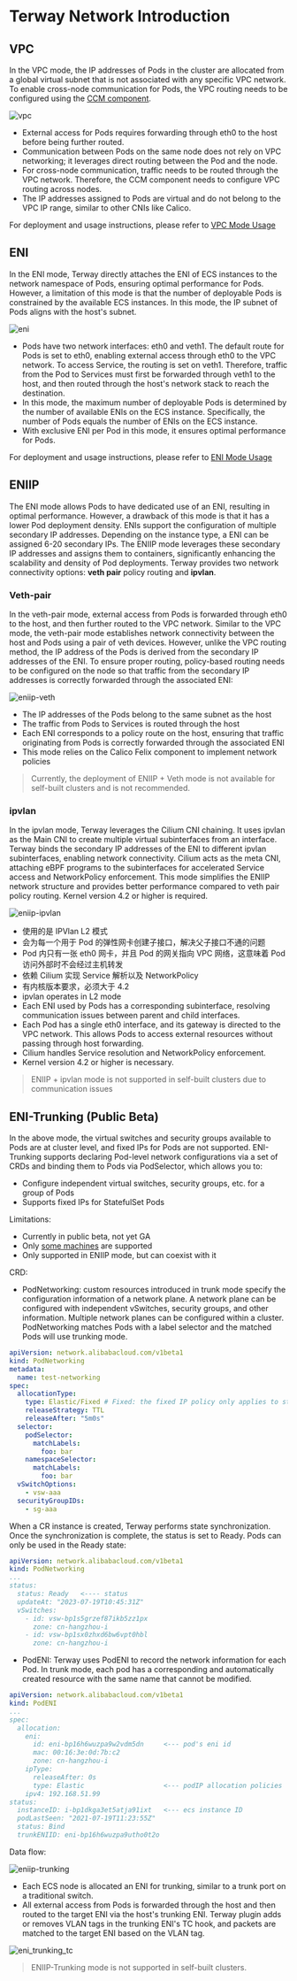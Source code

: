 # Terway Network Introduction

## VPC

In the VPC mode, the IP addresses of Pods in the cluster are allocated from a global virtual subnet that is not associated with any specific VPC network. To enable cross-node communication for Pods, the VPC routing needs to be configured using the [CCM component](https://github.com/AliyunContainerService/alicloud-controller-manager).

![vpc](../../images/vpc_connection.jpeg)

- External access for Pods requires forwarding through eth0 to the host before being further routed.
- Communication between Pods on the same node does not rely on VPC networking; it leverages direct routing between the Pod and the node.
- For cross-node communication, traffic needs to be routed through the VPC network. Therefore, the CCM component needs to configure VPC routing across nodes.
- The IP addresses assigned to Pods are virtual and do not belong to the VPC IP range, similar to other CNIs like Calico.

For deployment and usage instructions, please refer to [VPC Mode Usage](usage.md#vpc-mode)

## ENI

In the ENI mode, Terway directly attaches the ENI of ECS instances to the network namespace of Pods, ensuring optimal performance for Pods. However, a limitation of this mode is that the number of deployable Pods is constrained by the available ECS instances. In this mode, the IP subnet of Pods aligns with the host's subnet.

![eni](../../images/eni_connection.jpeg)

- Pods have two network interfaces: eth0 and veth1. The default route for Pods is set to eth0, enabling external access through eth0 to the VPC network. To access Service, the routing is set on veth1. Therefore, traffic from the Pod to Services must first be forwarded through veth1 to the host, and then routed through the host's network stack to reach the destination.
- In this mode, the maximum number of deployable Pods is determined by the number of available ENIs on the ECS instance. Specifically, the number of Pods equals the number of ENIs on the ECS instance.
- With exclusive ENI per Pod in this mode, it ensures optimal performance for Pods.

For deployment and usage instructions, please refer to [ENI Mode Usage](usage.md#eni-mode)

## ENIIP

The ENI mode allows Pods to have dedicated use of an ENI, resulting in optimal performance. However, a drawback of this mode is that it has a lower Pod deployment density. ENIs support the configuration of multiple secondary IP addresses. Depending on the instance type, a ENI can be assigned 6-20 secondary IPs. The ENIIP mode leverages these secondary IP addresses and assigns them to containers, significantly enhancing the scalability and density of Pod deployments. Terway provides two network connectivity options: **veth pair** policy routing and **ipvlan**.

### Veth-pair

In the veth-pair mode, external access from Pods is forwarded through eth0 to the host, and then further routed to the VPC network. Similar to the VPC mode, the veth-pair mode establishes network connectivity between the host and Pods using a pair of veth devices. However, unlike the VPC routing method, the IP address of the Pods is derived from the secondary IP addresses of the ENI. To ensure proper routing, policy-based routing needs to be configured on the node so that traffic from the secondary IP addresses is correctly forwarded through the associated ENI:

![eniip-veth](../../images/eniip_veth.png)

- The IP addresses of the Pods belong to the same subnet as the host
- The traffic from Pods to Services is routed through the host
- Each ENI corresponds to a policy route on the host, ensuring that traffic originating from Pods is correctly forwarded through the associated ENI
- This mode relies on the Calico Felix component to implement network policies

> Currently, the deployment of ENIIP + Veth mode is not available for self-built clusters and is not recommended.

### ipvlan

In the ipvlan mode, Terway leverages the Cilium CNI chaining. It uses ipvlan as the Main  CNI to create multiple virtual subinterfaces from an interface. Terway binds the secondary IP addresses of the ENI to different ipvlan subinterfaces, enabling network connectivity. Cilium acts as the meta CNI, attaching eBPF programs to the subinterfaces for accelerated Service access and NetworkPolicy enforcement. This mode simplifies the ENIIP network structure and provides better performance compared to veth pair policy routing. Kernel version 4.2 or higher is required.

![eniip-ipvlan](../../images/terway_cilium.png)

- 使用的是 IPVlan L2 模式
- 会为每一个用于 Pod 的弹性网卡创建子接口，解决父子接口不通的问题
- Pod 内只有一张 eth0 网卡，并且 Pod 的网关指向 VPC 网络，这意味着 Pod 访问外部时不会经过主机转发
- 依赖 Cilium 实现 Service 解析以及 NetworkPolicy
- 有内核版本要求，必须大于 4.2
- ipvlan operates in L2 mode
- Each ENI used by Pods has a corresponding subinterface, resolving communication issues between parent and child interfaces.
- Each Pod has a single eth0 interface, and its gateway is directed to the VPC network. This allows Pods to access external resources without passing through host forwarding.
- Cilium handles Service resolution and NetworkPolicy enforcement.
- Kernel version 4.2 or higher is necessary.

> ENIIP + ipvlan mode is not supported in self-built clusters due to communication issues

## ENI-Trunking (Public Beta)

In the above mode, the virtual switches and security groups available to Pods are at cluster level, and fixed IPs for Pods are not supported. ENI-Trunking supports declaring Pod-level network configurations via a set of CRDs and binding them to Pods via PodSelector, which allows you to:

- Configure independent virtual switches, security groups, etc. for a group of Pods
- Supports fixed IPs for StatefulSet Pods

Limitations:

- Currently in public beta, not yet GA
- Only [some machines](https://www.alibabacloud.com/help/en/ecs/user-guide/instance-families/?spm=a2c63.p38356.0.0.781a2ed2JtOesX) are supported
- Only supported in ENIIP mode, but can coexist with it

CRD:

- PodNetworking: custom resources introduced in trunk mode specify the configuration information of a network plane. A network plane can be configured with independent vSwitches, security groups, and other information. Multiple network planes can be configured within a cluster. PodNetworking matches Pods with a label selector and the matched Pods will use trunking mode.

```yaml
apiVersion: network.alibabacloud.com/v1beta1
kind: PodNetworking
metadata:
  name: test-networking
spec:
  allocationType:
    type: Elastic/Fixed # Fixed: the fixed IP policy only applies to stateful Pods. 
    releaseStrategy: TTL
    releaseAfter: "5m0s"
  selector:
    podSelector:
      matchLabels:
        foo: bar
    namespaceSelector:
      matchLabels:
        foo: bar
  vSwitchOptions:
    - vsw-aaa
  securityGroupIDs:
    - sg-aaa
```

When a CR instance is created, Terway performs state synchronization. Once the synchronization is complete, the status is set to Ready. Pods can only be used in the Ready state:

```yaml
apiVersion: network.alibabacloud.com/v1beta1
kind: PodNetworking
...
status:
  status: Ready   <---- status
  updateAt: "2023-07-19T10:45:31Z"
  vSwitches:
    - id: vsw-bp1s5grzef87ikb5zz1px
      zone: cn-hangzhou-i
    - id: vsw-bp1sx0zhxd6bw6vpt0hbl
      zone: cn-hangzhou-i
```

- PodENI: Terway uses PodENI to record the network information for each Pod. In trunk mode, each pod has a corresponding and automatically created resource with the same name that cannot be modified.

```yaml
apiVersion: network.alibabacloud.com/v1beta1
kind: PodENI
...
spec:
  allocation:
    eni:
      id: eni-bp16h6wuzpa9w2vdm5dn     <--- pod's eni id
      mac: 00:16:3e:0d:7b:c2
      zone: cn-hangzhou-i
    ipType:
      releaseAfter: 0s
      type: Elastic                    <--- podIP allocation policies
    ipv4: 192.168.51.99
status:
  instanceID: i-bp1dkga3et5atja91ixt   <--- ecs instance ID
  podLastSeen: "2021-07-19T11:23:55Z"
  status: Bind
  trunkENIID: eni-bp16h6wuzpa9utho0t2o
```

Data flow:

![eniip-trunking](../../images/eni_trunking.png)

- Each ECS node is allocated an ENI for trunking, similar to a trunk port on a traditional switch.
- All external access from Pods is forwarded through the host and then routed to the target ENI via the host's trunking ENI. Terway plugin adds or removes VLAN tags in the trunking ENI's TC hook, and packets are matched to the target ENI based on the VLAN tag.

![eni_trunking_tc](../../images/eni_trunking_tc.png)

> ENIIP-Trunking mode is not supported in self-built clusters.
